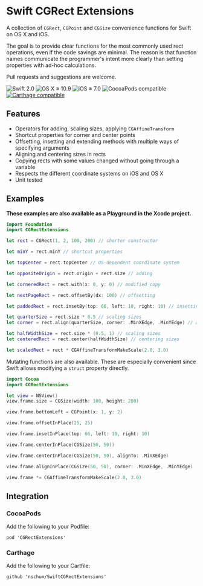 Swift CGRect Extensions
=======================

A collection of `CGRect`, `CGPoint` and `CGSize` convenience functions for Swift on OS X and iOS.

The goal is to provide clear functions for the most commonly used rect operations, even if the code savings are minimal. The reason is that function names communicate the programmer's intent more clearly than setting properties with ad-hoc calculations.

Pull requests and suggestions are welcome.

![Swift 2.0](https://img.shields.io/badge/Swift-2.0-lightgrey.svg) ![OS X ≥ 10.9](https://img.shields.io/badge/OS%20X-≥%2010.7-lightgrey.svg) ![iOS ≥ 7.0](https://img.shields.io/badge/iOS%20-≥%206.0-lightgrey.svg)
![CocoaPods compatible](https://img.shields.io/cocoapods/v/FontAwesomeIconFactory.svg) [![Carthage compatible](https://img.shields.io/badge/Carthage-compatible-4BC51D.svg?style=flat)](https://github.com/Carthage/Carthage)

Features
--------

- Operators for adding, scaling sizes, applying `CGAffineTransform`
- Shortcut properties for corner and center points
- Offsetting, insetting and extending methods with multiple ways of specifying arguments
- Aligning and centering sizes in rects
- Copying rects with some values changed without going through a variable
- Respects the different coordinate systems on iOS and OS X
- Unit tested

Examples
--------

**These examples are also available as a Playground in the Xcode project.**

```swift
import Foundation
import CGRectExtensions

let rect = CGRect(1, 2, 100, 200) // shorter constructor

let minY = rect.minY // shortcut properties

let topCenter = rect.topCenter // OS-dependent coordinate system

let oppositeOrigin = rect.origin + rect.size // adding

let corneredRect = rect.with(x: 0, y: 0) // modified copy

let nextPageRect = rect.offsetBy(dx: 100) // offsetting

let paddedRect = rect.insetBy(top: 66, left: 10, right: 10) // insetting

let quarterSize = rect.size * 0.5 // scaling sizes
let corner = rect.align(quarterSize, corner: .MinXEdge, .MinYEdge) // aligning sizes

let halfWidthSize = rect.size * (0.5, 1) // scaling sizes
let centeredRect = rect.center(halfWidthSize) // centering sizes

let scaledRect = rect * CGAffineTransformMakeScale(2.0, 3.0)
```

Mutating functions are also available. These are especially convenient since Swift allows modifying a `struct` property directly.

```swift
import Cocoa
import CGRectExtensions

let view = NSView()
view.frame.size = CGSize(width: 100, height: 200)

view.frame.bottomLeft = CGPoint(x: 1, y: 2)

view.frame.offsetInPlace(25, 25)

view.frame.insetInPlace(top: 66, left: 10, right: 10)

view.frame.centerInPlace(CGSize(50, 50))

view.frame.centerInPlace(CGSize(50, 50), alignTo: .MinXEdge)

view.frame.alignInPlace(CGSize(50, 50), corner: .MinXEdge, .MinYEdge)

view.frame *= CGAffineTransformMakeScale(2.0, 3.0)
```

Integration
-----------

### CocoaPods ###

Add the following to your Podfile:

    pod 'CGRectExtensions'

### Carthage ###

Add the following to your Cartfile:

    github 'nschum/SwiftCGRectExtensions'
